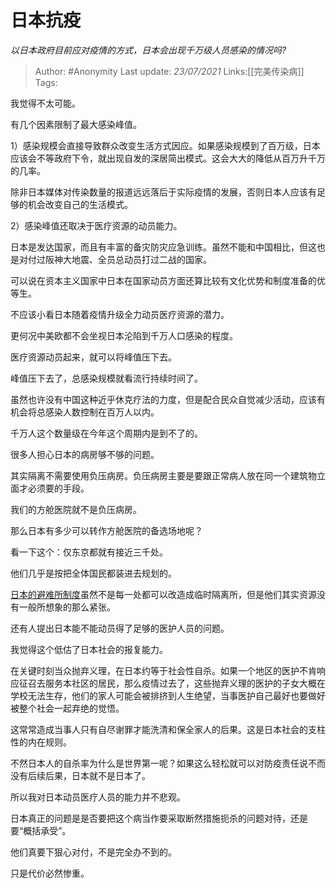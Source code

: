 # 日本抗疫
*以日本政府目前应对疫情的方式，日本会出现千万级人员感染的情况吗?*

> Author: #Anonymity
> Last update: *23/07/2021* 
> Links:[[完美传染病]]
> Tags:  

 
我觉得不太可能。

有几个因素限制了最大感染峰值。

1）感染规模会直接导致群众改变生活方式因应。如果感染规模到了百万级，日本应该会不等政府下令，就出现自发的深居简出模式。这会大大的降低从百万升千万的几率。

除非日本媒体对传染数量的报道远远落后于实际疫情的发展，否则日本人应该有足够的机会改变自己的生活模式。

2）感染峰值还取决于医疗资源的动员能力。

日本是发达国家，而且有丰富的备灾防灾应急训练。虽然不能和中国相比，但这也是对付过阪神大地震、全员总动员打过二战的国家。

可以说在资本主义国家中日本在国家动员方面还算比较有文化优势和制度准备的优等生。

不应该小看日本随着疫情升级全力动员医疗资源的潜力。

更何况中美欧都不会坐视日本沦陷到千万人口感染的程度。

医疗资源动员起来，就可以将峰值压下去。

峰值压下去了，总感染规模就看流行持续时间了。

虽然也许没有中国这种近乎休克疗法的力度，但是配合民众自觉减少活动，应该有机会将总感染人数控制在百万人以内。

千万人这个数量级在今年这个周期内是到不了的。

很多人担心日本的病房够不够的问题。

其实隔离不需要使用负压病房。负压病房主要是要跟正常病人放在同一个建筑物立面才必须要的手段。

我们的方舱医院就不是负压病房。

那么日本有多少可以转作方舱医院的备选场地呢？

看一下这个：仅东京都就有接近三千处。

他们几乎是按把全体国民都装进去规划的。

[日本的避难所制度](https://link.zhihu.com/?target=https%3A//www.tabido.jp/zh-cn/article/817/)虽然不是每一处都可以改造成临时隔离所，但是他们其实资源没有一般所想象的那么紧张。

还有人提出日本能不能动员得了足够的医护人员的问题。

我觉得这个低估了日本社会的报复能力。

在关键时刻当众抛弃义理，在日本约等于社会性自杀。如果一个地区的医护不肯响应征召去服务本社区的居民，那么疫情过去了，这些抛弃义理的医护的子女大概在学校无法生存，他们的家人可能会被排挤到人生绝望，当事医护自己最好也要做好被整个社会一起弃绝的觉悟。

这常常造成当事人只有自尽谢罪才能洗清和保全家人的后果。这是日本社会的支柱性的内在规则。

不然日本人的自杀率为什么是世界第一呢？如果这么轻松就可以对防疫责任说不而没有后续后果，日本就不是日本了。

所以我对日本动员医疗人员的能力并不悲观。

日本真正的问题是是否要把这个病当作要采取断然措施扼杀的问题对待，还是要“概括承受”。

他们真要下狠心对付，不是完全办不到的。

只是代价必然惨重。



